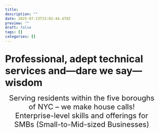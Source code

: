 ```yaml
---
title:
description: ""
date: 2025-07-23T23:02:44.479Z
preview: ""
draft: false
tags: []
categories: []
---
```


<br />
<div style="font-size: 24pt; font-weight: bold">Professional, adept technical services and&#8212;dare we say&#8212;wisdom</div>
<br />
<div style="font-size: 18pt" align="center">Serving residents within the five boroughs of NYC &#8211; we make house calls!
<br />
Enterprise-level skills and offerings for SMBs (Small-to-Mid-sized Businesses)